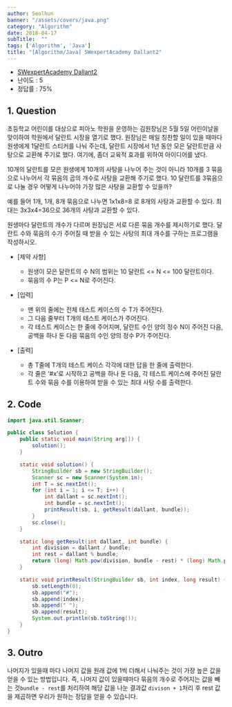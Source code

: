 ```yaml
---
author: Seolhun
banner: "/assets/covers/java.png"
category: "Algorithm"
date: 2018-04-17
subTitle:  ""
tags: ['Algorithm', 'Java']
title: "[Algorithm/Java] SWexpertAcademy Dallant2"
---
```


- [SWexpertAcademy Dallant2](https://www.swexpertacademy.com/main/code/problem/problemDetail.do?contestProbId=AV18R8FKIvoCFAZN&categoryId=AV18R8FKIvoCFAZN&categoryType=CODE)
- 난이도 : 5
- 정답률 : 75%


## 1. Question
초등학교 어린이를 대상으로 피아노 학원을 운영하는 김원장님은 5월 5일 어린이날을 맞이하여 학원에서 달란트 시장을 열기로 했다. 원장님은 매일 칭찬할 일이 있을 때마다 원생에게 1달란트 스티커를 나눠 주는데, 달란트 시장에서 1년 동안 모은 달란트만큼 사탕으로 교환해 주기로 했다.
여기에, 좀더 교육적 효과를 위하여 아이디어를 냈다.

10개의 달란트를 모은 원생에게 10개의 사탕을 나누어 주는 것이 아니라 10개를 3 묶음으로 나누어서 각 묶음의 곱의 개수로 사탕을 교환해 주기로 했다.
10 달란트를 3묶음으로 나눌 경우 어떻게 나누어야 가장 많은 사탕을 교환할 수 있을까?

예를 들어 1개, 1개, 8개 묶음으로 나누면 1x1x8=8 로 8개의 사탕과 교환할 수 있다. 최대는 3x3x4=36으로 36개의 사탕과 교환할 수 있다.

원생마다 달란트의 개수가 다르며 원장님은 서로 다른 묶음 개수를 제시하기로 했다. 달란트 수와 묶음의 수가 주어질 때 받을 수 있는 사탕의 최대 개수를 구하는 프로그램을 작성하시오.

- [제약 사항]
  - 원생이 모은 달란트의 수 N의 범위는 10 달란트 <= N <= 100 달란트이다.
  - 묶음의 수 P는 P <= N로 주어진다.

- [입력]
  - 맨 위의 줄에는 전체 테스트 케이스의 수 T가 주어진다.
  - 그 다음 줄부터 T개의 테스트 케이스가 주어진다.
  - 각 테스트 케이스는 한 줄에 주어지며, 달란트 수인 양의 정수 N이 주어진 다음, 공백을 하나 둔 다음 묶음의 수인 양의 정수 P가 주어진다.

- [출력]
  - 총 T줄에 T개의 테스트 케이스 각각에 대한 답을 한 줄에 출력한다.
  - 각 줄은 ‘#x’로 시작하고 공백을 하나 둔 다음, 각 테스트 케이스에 주어진 달란트 수와 묶음 수를 이용하여 받을 수 있는 최대 사탕 수를 출력한다.

## 2. Code
```java
import java.util.Scanner;

public class Solution {
    public static void main(String arg[]) {
        solution();
    }

    static void solution() {
        StringBuilder sb = new StringBuilder();
        Scanner sc = new Scanner(System.in);
        int T = sc.nextInt();
        for (int i = 1; i <= T; i++) {
            int dallant = sc.nextInt();
            int bundle = sc.nextInt();
            printResult(sb, i, getResult(dallant, bundle));
        }
        sc.close();
    }

    static long getResult(int dallant, int bundle) {
        int division = dallant / bundle;
        int rest = dallant % bundle;
        return (long) Math.pow(division, bundle - rest) * (long) Math.pow(division + 1, rest);
    }

    static void printResult(StringBuilder sb, int index, long result) {
        sb.setLength(0);
        sb.append("#");
        sb.append(index);
        sb.append(" ");
        sb.append(result);
        System.out.println(sb.toString());
    }
}
```

## 3. Outro
나머지가 있을때 마다 나머지 값을 원래 값에 1씩 더해서 나눠주는 것이 가장 높은 값을 얻을 수 있는 방법입니다. 즉, 나머지 값이 있을때마다 묶음의 개수로 주어지는 값을 빼는 것`bundle - rest`를 처리하여 해당 값을 나눈 결과값 `divison + 1`처리 후 rest 값을 제곱하면 우리가 원하는 정답을 얻을 수 있습니다.
